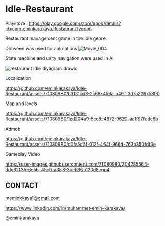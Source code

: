 # Idle-Restaurant

Playstore : https://play.google.com/store/apps/details?id=com.eminkarakaya.RestaurantTycoon

Restaurant management game in the idle genre.

Dotween was used for animations
![Movie_004](https://github.com/eminkarakaya/Hexagon-Board-Game/assets/71080980/154c0c9f-c87d-4b80-a73b-b8f590453175)






State machine and unity navigation were used in AI

![restaurant Idle diyagram drawio](https://github.com/eminkarakaya/Idle-Restaurant/assets/71080980/161b05f4-0883-47c2-b9f3-21c0760254b0)



Localization

https://github.com/eminkarakaya/Idle-Restaurant/assets/71080980/b3131cd3-2c68-456a-b49f-3d7a22975800

Map and levels


https://github.com/eminkarakaya/Idle-Restaurant/assets/71080980/1ed204a9-5cc8-4672-9622-aa1f97fedc8b



Admob

https://github.com/eminkarakaya/Idle-Restaurant/assets/71080980/d0fa5d5f-012f-464f-966d-763b350fdf3e


Gameplay Video

https://user-images.githubusercontent.com/71080980/204285564-ddc62f35-6e5b-45c9-a383-3beb36b120d8.mp4


## CONTACT

  meminkkaya1@gmail.com
  
  https://www.linkedin.com/in/muhammet-emin-karakaya/
  
  [@eminkarakaya](https://github.com/eminkarakaya)
